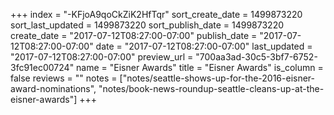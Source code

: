 +++
index = "-KFjoA9qoCkZiK2HfTqr"
sort_create_date = 1499873220
sort_last_updated = 1499873220
sort_publish_date = 1499873220
create_date = "2017-07-12T08:27:00-07:00"
publish_date = "2017-07-12T08:27:00-07:00"
date = "2017-07-12T08:27:00-07:00"
last_updated = "2017-07-12T08:27:00-07:00"
preview_url = "700aa3ad-30c5-3bf7-6752-3fc91ec00724"
name = "Eisner Awards"
title = "Eisner Awards"
is_column = false
reviews = ""
notes = ["notes/seattle-shows-up-for-the-2016-eisner-award-nominations", "notes/book-news-roundup-seattle-cleans-up-at-the-eisner-awards"]
+++


